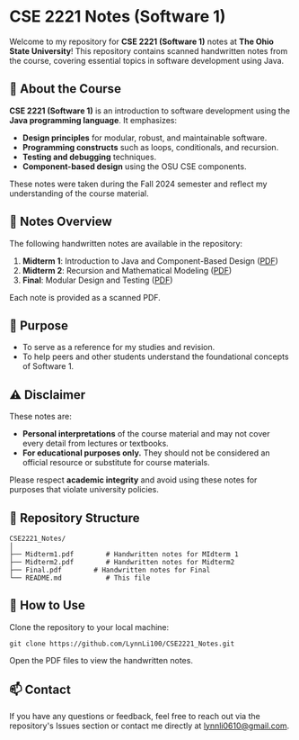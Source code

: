 # CSE 2221 Notes (Software 1)

Welcome to my repository for **CSE 2221 (Software 1)** notes at **The Ohio State University**! This repository contains scanned handwritten notes from the course, covering essential topics in software development using Java.

## 📘 About the Course
**CSE 2221 (Software 1)** is an introduction to software development using the **Java programming language**. It emphasizes:
- **Design principles** for modular, robust, and maintainable software.
- **Programming constructs** such as loops, conditionals, and recursion.
- **Testing and debugging** techniques.
- **Component-based design** using the OSU CSE components.

These notes were taken during the Fall 2024 semester and reflect my understanding of the course material.

## 📝 Notes Overview
The following handwritten notes are available in the repository:
1. **Midterm 1**: Introduction to Java and Component-Based Design ([PDF](./Midterm1.pdf))
2. **Midterm 2**: Recursion and Mathematical Modeling ([PDF](./Midterm2.pdf))
3. **Final**: Modular Design and Testing ([PDF](./Final.pdf))

Each note is provided as a scanned PDF.

## 🎯 Purpose
- To serve as a reference for my studies and revision.
- To help peers and other students understand the foundational concepts of Software 1.

## ⚠️ Disclaimer
These notes are:
- **Personal interpretations** of the course material and may not cover every detail from lectures or textbooks.
- **For educational purposes only.** They should not be considered an official resource or substitute for course materials.

Please respect **academic integrity** and avoid using these notes for purposes that violate university policies.

## 📂 Repository Structure
```plaintext
CSE2221_Notes/
│
├── Midterm1.pdf        # Handwritten notes for MIdterm 1
├── Midterm2.pdf        # Handwritten notes for Midterm2
├── Final.pdf        # Handwritten notes for Final
└── README.md           # This file
```

## 🚀 How to Use
Clone the repository to your local machine:
```
git clone https://github.com/LynnLi100/CSE2221_Notes.git
```
Open the PDF files to view the handwritten notes.

## 📫 Contact
If you have any questions or feedback, feel free to reach out via the repository's Issues section or contact me directly at lynnli0610@gmail.com.
